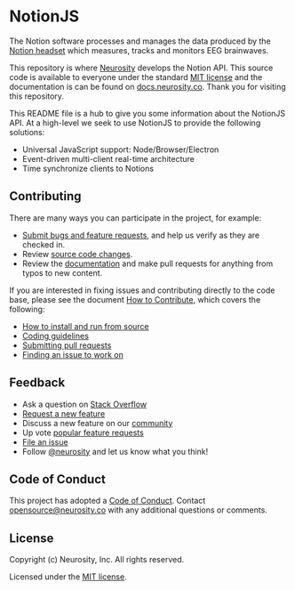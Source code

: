 # NotionJS

The Notion software processes and manages the data produced by the [Notion headset](https://neurosity.co) which measures, tracks and monitors EEG brainwaves.

This repository is where [Neurosity](https://neurosity.co) develops the Notion API. This source code is available to everyone under the standard [MIT license](./LICENSE) and the documentation is can be found on [docs.neurosity.co](https://docs.neurosity.co/). Thank you for visiting this repository.

This README file is a hub to give you some information about the NotionJS API. At a high-level we seek to use NotionJS to provide the following solutions:

- Universal JavaScript support: Node/Browser/Electron
- Event-driven multi-client real-time architecture
- Time synchronize clients to Notions

## Contributing

There are many ways you can participate in the project, for example:

- [Submit bugs and feature requests](https://github.com/neurosity/notion-js/issues), and help us verify as they are checked in.
- Review [source code changes](https://github.com/neurosity/notion-js/pulls).
- Review the [documentation](https://github.com/neurosity/notion-js/tree/master/website) and make pull requests for anything from typos to new content.

If you are interested in fixing issues and contributing directly to the code base,
please see the document [How to Contribute](https://github.com/Neurosity/notion-js/wiki/How-to-Contribute), which covers the following:

- [How to install and run from source](https://github.com/neurosity/notion-js/wiki/How-to-Contribute#contributing-to-notionjs)
- [Coding guidelines](https://github.com/neurosity/notion-js/wiki/Coding-Guidelines)
- [Submitting pull requests](https://github.com/neurosity/notion-js/wiki/How-to-Contribute#pull-requests)
- [Finding an issue to work on](https://github.com/neurosity/notion-js/wiki/How-to-Contribute#where-to-contribute)

## Feedback

- Ask a question on [Stack Overflow](https://stackoverflow.com/questions/tagged/notion-js)
- [Request a new feature](https://github.com/neurosity/notion-js/blob/master/CONTRIBUTING.md)
- Discuss a new feature on our [community](https://support.neurosity.co/hc/en-us/community/topics)
- Up vote [popular feature requests](https://github.com/neurosity/notion-js/issues?q=is%3Aopen+is%3Aissue+label%3Afeature-request+sort%3Areactions-%2B1-desc)
- [File an issue](https://github.com/neurosity/notion-js/issues)
- Follow [@neurosity](https://twitter.com/neurosity) and let us know what you think!

## Code of Conduct

This project has adopted a [Code of Conduct](https://github.com/neurosity/notion-js/blob/master/CODE_OF_CONDUCT.md). Contact [opensource@neurosity.co](mailto:opensource@neurosity.co) with any additional questions or comments.

## License

Copyright (c) Neurosity, Inc. All rights reserved.

Licensed under the [MIT license](./LICENSE).
